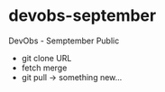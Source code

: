 # devobs-september

DevObs - Semptember Public

- git clone URL
- fetch merge
- git pull -> something new...
